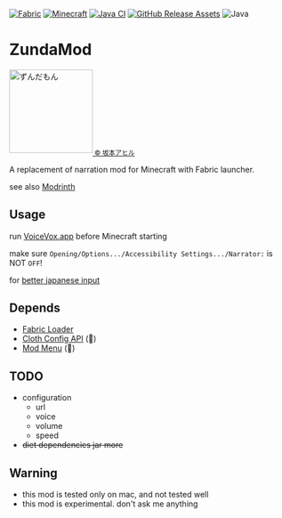 [![Fabric](https://img.shields.io/badge/Mod_Loader-Fabric-blue)](https://fabricmc.net/)
[![Minecraft](https://img.shields.io/badge/Minecraft-1.20.4-green)](https://www.minecraft.net/)
[![Java CI](https://github.com/umjammer/zundamod/actions/workflows/build.yml/badge.svg)](https://github.com/umjammer/zundamod/actions/workflows/build.yml)
[![GitHub Release Assets](https://github.com/umjammer/zundamod/actions/workflows/publish.yml/badge.svg)](https://github.com/umjammer/zundamod/actions/workflows/publish.yml)
![Java](https://img.shields.io/badge/Java-17-b07219)

# ZundaMod

<img src="https://user-images.githubusercontent.com/493908/216399074-bbdd72f8-333b-4125-9e4d-7e44aeeb248e.png" width="150" alt="ずんだもん" /><sub><a href="https://seiga.nicovideo.jp/seiga/im10788496?ref=pc_watch_description"> © 坂本アヒル</a></sub>

A replacement of narration mod for Minecraft with Fabric launcher.

see also [Modrinth](https://modrinth.com/mod/zundamod)

## Usage

run [VoiceVox.app](https://voicevox.hiroshiba.jp/) before Minecraft starting

make sure `Opening/Options.../Accessibility Settings.../Narrator:` is NOT `OFF`!

for [better japanese input](https://github.com/nakanotti/CocoaInput)

## Depends

 * [Fabric Loader](https://fabricmc.net/develop/)
 * [Cloth Config API](https://modrinth.com/mod/cloth-config) (🚧)
 * [Mod Menu](https://modrinth.com/mod/modmenu) (🚧)

## TODO

 * configuration
   * url
   * voice
   * volume
   * speed
 * ~~diet dependencies jar more~~

## Warning

 * this mod is tested only on mac, and not tested well
 * this mod is experimental. don't ask me anything